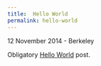 ```yaml
---
title:  Hello World
permalink: hello-world
---
```

<p class="meta">12 November 2014 - Berkeley</p>

Obligatory <a href="http://en.wikipedia.org/wiki/%22Hello,_world!%22_program" target="_bank">Hello World</a> post.